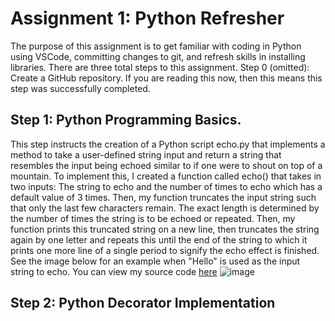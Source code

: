 # Assignment 1: Python Refresher
  The purpose of this assignment is to get familiar with coding in Python using VSCode, committing changes to git, and refresh skills in installing libraries.
There are three total steps to this assignment. Step 0 (omitted): Create a GitHub repository. If you are reading this now, then this means this step was successfully completed.
## Step 1: Python Programming Basics.
This step instructs the creation of a Python script echo.py that implements a method to take a user-defined string input
and return a string that resembles the input being echoed similar to if one were to shout on top of a mountain. To implement this, I created a function called echo() that takes
in two inputs: The string to echo and the number of times to echo which has a default value of 3 times. Then, my function truncates the input string such that only the last few characters remain.
The exact length is determined by the number of times the string is to be echoed or repeated. Then, my function prints this truncated string on a new line, then truncates the string again by one letter
and repeats this until the end of the string to which it prints one more line of a single period to signify the echo effect is finished. See the image below for an example when "Hello" is used as the input string to echo.
You can view my source code [here](https://github.com/moore025/cs3980/blob/7f1802f80e93aa7d7bbe66bd3284ce1d71d62f70/assignment_1_python_refresher/echo.py)
![image](https://github.com/user-attachments/assets/f3eda3d1-7ac4-419c-987a-9fa87d8847c2)

## Step 2: Python Decorator Implementation
